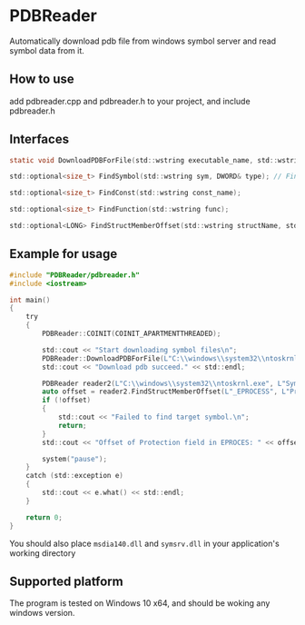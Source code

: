 # PDBReader

Automatically download pdb file from windows symbol server and read symbol data from it.

## How to use

add pdbreader.cpp and pdbreader.h to your project, and include pdbreader.h

## Interfaces

```c
static void DownloadPDBForFile(std::wstring executable_name, std::wstring symbol_folder);

std::optional<size_t> FindSymbol(std::wstring sym, DWORD& type); // Find a global symbol by name and return its address and type

std::optional<size_t> FindConst(std::wstring const_name);

std::optional<size_t> FindFunction(std::wstring func);

std::optional<LONG> FindStructMemberOffset(std::wstring structName, std::wstring memberName);
```

## Example for usage

```c
#include "PDBReader/pdbreader.h"
#include <iostream>

int main() 
{
    try
    {
        PDBReader::COINIT(COINIT_APARTMENTTHREADED);

        std::cout << "Start downloading symbol files\n";
        PDBReader::DownloadPDBForFile(L"C:\\windows\\system32\\ntoskrnl.exe", L"Symbols");
        std::cout << "Download pdb succeed." << std::endl;

        PDBReader reader2(L"C:\\windows\\system32\\ntoskrnl.exe", L"Symbols");
        auto offset = reader2.FindStructMemberOffset(L"_EPROCESS", L"Protection");
        if (!offset)
        {
            std::cout << "Failed to find target symbol.\n";
            return;
        }
        std::cout << "Offset of Protection field in EPROCES: " << offset.value() << std::endl;

        system("pause");
    }
    catch (std::exception e)
    {
        std::cout << e.what() << std::endl;
    }

    return 0;
}
```

You should also place `msdia140.dll` and `symsrv.dll` in your application's working directory

## Supported platform

The program is tested on Windows 10 x64, and should be woking any windows version.
